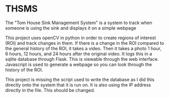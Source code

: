 # THSMS
The "Tom House Sink Management System" is a system to track when someone is using the sink and displays it on a simple webpage

This project uses openCV in python in order to create regions of interest (ROI) and track changes in them. If there is a change in the ROI compared to the general history of the ROI, it takes a video. Then it takes a photo 1 hour, 6 hours, 12 hours, and 24 hours after the original video. It logs this in a sqlite database through Flask. 
This is viewable through the web interface. Javascript is used to generate a webpage so you can look through the history of the ROI.

This project is missing the script used to write the database as I did this directly onto the system that it is run on. It is also using the IP address directly in the file. This should be changed.
